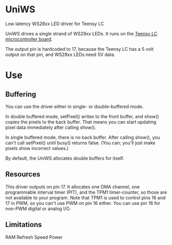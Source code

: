 # UniWS
Low latency WS28xx LED driver for Teensy LC

UniWS drives a single strand of WS28xx LEDs.  It runs on the [Teensy LC
microcontroller board](https://www.pjrc.com/teensy/teensyLC.html).

The output pin is hardcoded to 17, because the Teensy LC has a 5
volt output on that pin, and WS28xx LEDs need 5V data.

# Use



## Buffering

You can use the driver either in single- or double-buffered mode.

In double buffered mode, setPixel() writes to the front buffer, and
show() copies the pixels to the back buffer.  That means you can start
updating pixel data immediately after calling show().

In single buffered mode, there is no back buffer.  After calling
show(), you can't call setPixel() until busy() returns false.  (You
can; you'll just make pixels show incorrect values.)

By default, the UniWS allocates double buffers for itself.

## Resources

This driver outputs on pin 17.  It allocates one DMA channel, one
programmable interval timer (PIT), and the TPM1 timer-counter, so
those are not available to your program.  Note that TPM1 is used to
control pins 16 and 17 in PWM, so you can't use PWM on pin 16 either.
You can use pin 16 for non-PWM digital or analog I/O.

## Limitations

RAM
Refresh Speed
Power
